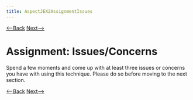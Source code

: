 ```yaml
---
title: AspectJEX2AssignmentIssues
---
```

[<--Back](AspectJEX2ApplicationsOfFieldManipulationInterception) [Next-->](AspectJEX2IssuesConcerns)

# Assignment: Issues/Concerns
Spend a few moments and come up with at least three issues or concerns you have with using this technique. Please do so before moving to the next section.

[<--Back](AspectJEX2ApplicationsOfFieldManipulationInterception) [Next-->](AspectJEX2IssuesConcerns)
